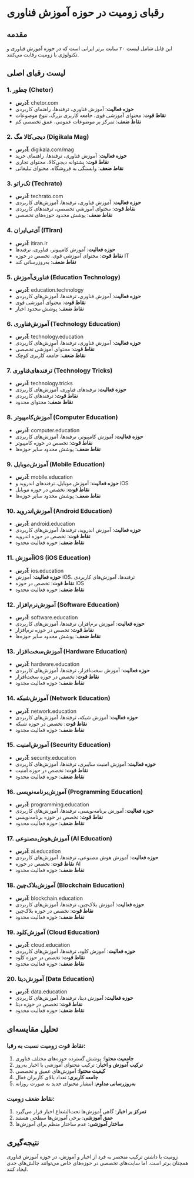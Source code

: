 # رقبای زومیت در حوزه آموزش فناوری

## مقدمه
این فایل شامل لیست ۲۰ سایت برتر ایرانی است که در حوزه آموزش فناوری و تکنولوژی با زومیت رقابت می‌کنند.

## لیست رقبای اصلی

### 1. چطور (Chetor)
- **آدرس**: chetor.com
- **حوزه فعالیت**: آموزش فناوری، ترفندها، راهنمای کاربردی
- **نقاط قوت**: محتوای آموزشی قوی، جامعه کاربری بزرگ، تنوع موضوعات
- **نقاط ضعف**: تمرکز بر موضوعات عمومی، عمق تخصصی کم

### 2. دیجی‌کالا مگ (Digikala Mag)
- **آدرس**: digikala.com/mag
- **حوزه فعالیت**: آموزش فناوری، ترفندها، راهنمای خرید
- **نقاط قوت**: پشتوانه دیجی‌کالا، محتوای تجاری
- **نقاط ضعف**: وابستگی به فروشگاه، محتوای تبلیغاتی

### 3. تک‌راتو (Techrato)
- **آدرس**: techrato.com
- **حوزه فعالیت**: آموزش فناوری، ترفندها، آموزش‌های کاربردی
- **نقاط قوت**: محتوای آموزشی تخصصی، ترفندهای کاربردی
- **نقاط ضعف**: پوشش محدود حوزه‌های تخصصی

### 4. آی‌تی‌ایران (ITIran)
- **آدرس**: itiran.ir
- **حوزه فعالیت**: آموزش کامپیوتر، فناوری، ترفندها
- **نقاط قوت**: محتوای آموزشی قوی، تخصص در حوزه IT
- **نقاط ضعف**: به‌روزرسانی کند

### 5. فناوری‌آموزش (Education Technology)
- **آدرس**: education.technology
- **حوزه فعالیت**: آموزش فناوری، ترفندها، آموزش‌های کاربردی
- **نقاط قوت**: محتوای آموزشی قوی
- **نقاط ضعف**: پوشش محدود اخبار

### 6. آموزش‌فناوری (Technology Education)
- **آدرس**: technology.education
- **حوزه فعالیت**: آموزش فناوری، ترفندها، آموزش‌های کاربردی
- **نقاط قوت**: محتوای آموزشی تخصصی
- **نقاط ضعف**: جامعه کاربری کوچک

### 7. ترفندهای‌فناوری (Technology Tricks)
- **آدرس**: technology.tricks
- **حوزه فعالیت**: ترفندهای فناوری، آموزش‌های کاربردی
- **نقاط قوت**: ترفندهای کاربردی
- **نقاط ضعف**: محتوای محدود

### 8. آموزش‌کامپیوتر (Computer Education)
- **آدرس**: computer.education
- **حوزه فعالیت**: آموزش کامپیوتر، ترفندها، آموزش‌های کاربردی
- **نقاط قوت**: تخصص در حوزه کامپیوتر
- **نقاط ضعف**: پوشش محدود سایر حوزه‌ها

### 9. آموزش‌موبایل (Mobile Education)
- **آدرس**: mobile.education
- **حوزه فعالیت**: آموزش موبایل، ترفندهای اندروید و iOS
- **نقاط قوت**: تخصص در حوزه موبایل
- **نقاط ضعف**: پوشش محدود سایر حوزه‌ها

### 10. آموزش‌اندروید (Android Education)
- **آدرس**: android.education
- **حوزه فعالیت**: آموزش اندروید، ترفندها، آموزش‌های کاربردی
- **نقاط قوت**: تخصص در حوزه اندروید
- **نقاط ضعف**: حوزه فعالیت محدود

### 11. آموزش‌iOS (iOS Education)
- **آدرس**: ios.education
- **حوزه فعالیت**: آموزش iOS، ترفندها، آموزش‌های کاربردی
- **نقاط قوت**: تخصص در حوزه iOS
- **نقاط ضعف**: حوزه فعالیت محدود

### 12. آموزش‌نرم‌افزار (Software Education)
- **آدرس**: software.education
- **حوزه فعالیت**: آموزش نرم‌افزار، ترفندها، آموزش‌های کاربردی
- **نقاط قوت**: تخصص در حوزه نرم‌افزار
- **نقاط ضعف**: پوشش محدود سایر حوزه‌ها

### 13. آموزش‌سخت‌افزار (Hardware Education)
- **آدرس**: hardware.education
- **حوزه فعالیت**: آموزش سخت‌افزار، ترفندها، آموزش‌های کاربردی
- **نقاط قوت**: تخصص در حوزه سخت‌افزار
- **نقاط ضعف**: حوزه فعالیت محدود

### 14. آموزش‌شبکه (Network Education)
- **آدرس**: network.education
- **حوزه فعالیت**: آموزش شبکه، ترفندها، آموزش‌های کاربردی
- **نقاط قوت**: تخصص در حوزه شبکه
- **نقاط ضعف**: حوزه فعالیت محدود

### 15. آموزش‌امنیت (Security Education)
- **آدرس**: security.education
- **حوزه فعالیت**: آموزش امنیت سایبری، ترفندها، آموزش‌های کاربردی
- **نقاط قوت**: تخصص در حوزه امنیت
- **نقاط ضعف**: حوزه فعالیت محدود

### 16. آموزش‌برنامه‌نویسی (Programming Education)
- **آدرس**: programming.education
- **حوزه فعالیت**: آموزش برنامه‌نویسی، ترفندها، آموزش‌های کاربردی
- **نقاط قوت**: تخصص در حوزه برنامه‌نویسی
- **نقاط ضعف**: حوزه فعالیت محدود

### 17. آموزش‌هوش‌مصنوعی (AI Education)
- **آدرس**: ai.education
- **حوزه فعالیت**: آموزش هوش مصنوعی، ترفندها، آموزش‌های کاربردی
- **نقاط قوت**: تخصص در حوزه AI
- **نقاط ضعف**: حوزه فعالیت محدود

### 18. آموزش‌بلاک‌چین (Blockchain Education)
- **آدرس**: blockchain.education
- **حوزه فعالیت**: آموزش بلاک‌چین، ترفندها، آموزش‌های کاربردی
- **نقاط قوت**: تخصص در حوزه بلاک‌چین
- **نقاط ضعف**: حوزه فعالیت محدود

### 19. آموزش‌کلود (Cloud Education)
- **آدرس**: cloud.education
- **حوزه فعالیت**: آموزش کلود، ترفندها، آموزش‌های کاربردی
- **نقاط قوت**: تخصص در حوزه کلود
- **نقاط ضعف**: حوزه فعالیت محدود

### 20. آموزش‌دیتا (Data Education)
- **آدرس**: data.education
- **حوزه فعالیت**: آموزش دیتا، ترفندها، آموزش‌های کاربردی
- **نقاط قوت**: تخصص در حوزه دیتا
- **نقاط ضعف**: حوزه فعالیت محدود

## تحلیل مقایسه‌ای

### نقاط قوت زومیت نسبت به رقبا:
1. **جامعیت محتوا**: پوشش گسترده حوزه‌های مختلف فناوری
2. **ترکیب آموزش و اخبار**: ترکیب محتوای آموزشی با اخبار به‌روز
3. **کیفیت محتوا**: آموزش‌های عمیق و تخصصی
4. **جامعه کاربری**: تعداد بالای کاربران فعال
5. **به‌روزرسانی مداوم**: انتشار محتوای جدید به صورت روزانه

### نقاط ضعف زومیت:
1. **تمرکز بر اخبار**: گاهی آموزش‌ها تحت‌الشعاع اخبار قرار می‌گیرد
2. **عمق آموزشی**: برخی آموزش‌ها سطحی هستند
3. **ساختار آموزشی**: عدم ساختار منظم برای آموزش‌ها

## نتیجه‌گیری

زومیت با داشتن ترکیب منحصر به فرد از اخبار و آموزش، در حوزه آموزش فناوری همچنان برتر است. اما سایت‌های تخصصی در حوزه‌های خاص می‌توانند چالش‌های جدی ایجاد کنند. 